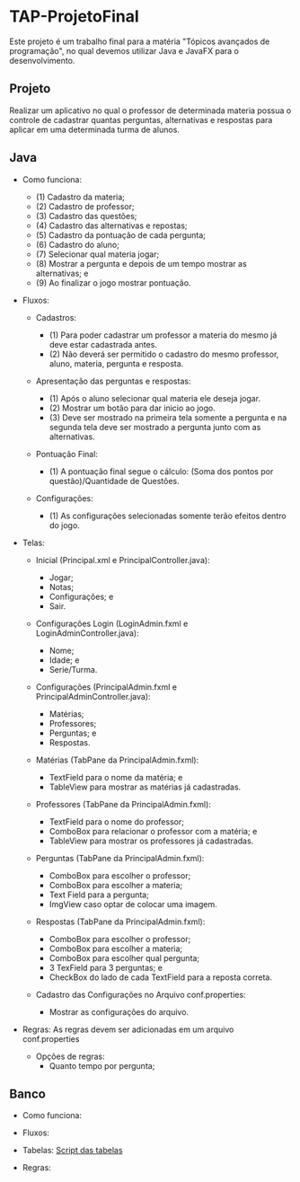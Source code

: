 # TAP-ProjetoFinal

Este projeto é um trabalho final para a matéria "Tópicos avançados de programação", no qual devemos utilizar Java e JavaFX para o desenvolvimento.

## Projeto

Realizar um aplicativo no qual o professor de determinada materia possua o controle de cadastrar quantas perguntas, alternativas e respostas para aplicar em uma determinada turma de alunos.

## Java

* Como funciona:

  - (1) Cadastro da materia;
  - (2) Cadastro de professor;
  - (3) Cadastro das questões;
  - (4) Cadastro das alternativas e repostas;
  - (5) Cadastro da pontuação de cada pergunta;
  - (6) Cadastro do aluno;
  - (7) Selecionar qual materia jogar;
  - (8) Mostrar a pergunta e depois de um tempo mostrar as alternativas; e
  - (9) Ao finalizar o jogo mostrar pontuação.

* Fluxos:

  - Cadastros:
    - (1) Para poder cadastrar um professor a materia do mesmo já deve estar cadastrada antes.
    - (2) Não deverá ser permitido o cadastro do mesmo professor, aluno, materia, pergunta e resposta.
  
  - Apresentação das perguntas e respostas:
    - (1) Após o aluno selecionar qual materia ele deseja jogar. 
    - (2) Mostrar um botão para dar inicio ao jogo.
    - (3) Deve ser mostrado na primeira tela somente a pergunta e na segunda tela deve ser mostrado a pergunta junto com as alternativas.
    
  - Pontuação Final:
    - (1) A pontuação final segue o cálculo: (Soma dos pontos por questão)/Quantidade de Questões.
  
  - Configurações:
    - (1) As configurações selecionadas somente terão efeitos dentro do jogo.

* Telas:

  - Inicial (Principal.xml e PrincipalController.java):
    - Jogar;
    - Notas;
    - Configurações; e
    - Sair.
  
  - Configurações Login (LoginAdmin.fxml e LoginAdminController.java):
    - Nome;
    - Idade; e
    - Serie/Turma.
  
  - Configurações (PrincipalAdmin.fxml e PrincipalAdminController.java):
    - Matérias;
    - Professores;
    - Perguntas; e
    - Respostas.
    
  - Matérias (TabPane da PrincipalAdmin.fxml):
    - TextField para o nome da matéria; e
    - TableView para mostrar as matérias já cadastradas.
  
  - Professores (TabPane da PrincipalAdmin.fxml):
    - TextField para o nome do professor;
    - ComboBox para relacionar o professor com a matéria; e
    - TableView para mostrar os professores já cadastradas.
  
  - Perguntas (TabPane da PrincipalAdmin.fxml):
    - ComboBox para escolher o professor;
    - ComboBox para escolher a materia;
    - Text Field para a pergunta;
    - ImgView caso optar de colocar uma imagem.
  
  - Respostas (TabPane da PrincipalAdmin.fxml):
    - ComboBox para escolher o professor;
    - ComboBox para escolher a materia;
    - ComboBox para escolher qual pergunta;
    - 3 TexField para 3 perguntas; e
    - CheckBox do lado de cada TextField para a reposta correta.
  
  - Cadastro das Configurações no Arquivo conf.properties:
    - Mostrar as configurações do arquivo.

* Regras: As regras devem ser adicionadas em um arquivo conf.properties

  - Opções de regras:
    - Quanto tempo por pergunta;

## Banco

* Como funciona:

* Fluxos:

* Tabelas:
  [Script das tabelas](https://github.com/rogerssantos/TAP-ProjetoFinal/blob/master/bd/script_projeto.sql)
* Regras:
